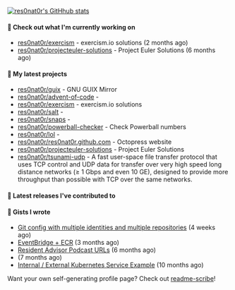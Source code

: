 [![res0nat0r's GitHhub stats](https://github-readme-stats.vercel.app/api?username=res0nat0r&count_private=true&show_icons=true)](https://github.com/anuraghazra/github-readme-stats)

#### 👷 Check out what I'm currently working on

- [res0nat0r/exercism](https://github.com/res0nat0r/exercism) - exercism.io solutions (2 months ago)
- [res0nat0r/projecteuler-solutions](https://github.com/res0nat0r/projecteuler-solutions) - Project Euler Solutions (6 months ago)

#### 🌱 My latest projects

- [res0nat0r/guix](https://github.com/res0nat0r/guix) - GNU GUIX Mirror
- [res0nat0r/advent-of-code](https://github.com/res0nat0r/advent-of-code) - 
- [res0nat0r/exercism](https://github.com/res0nat0r/exercism) - exercism.io solutions
- [res0nat0r/salt](https://github.com/res0nat0r/salt) - 
- [res0nat0r/snaps](https://github.com/res0nat0r/snaps) - 
- [res0nat0r/powerball-checker](https://github.com/res0nat0r/powerball-checker) - Check Powerball numbers
- [res0nat0r/lol](https://github.com/res0nat0r/lol) - 
- [res0nat0r/res0nat0r.github.com](https://github.com/res0nat0r/res0nat0r.github.com) - Octopress website
- [res0nat0r/projecteuler-solutions](https://github.com/res0nat0r/projecteuler-solutions) - Project Euler Solutions
- [res0nat0r/tsunami-udp](https://github.com/res0nat0r/tsunami-udp) -  A fast user-space file transfer protocol that uses TCP control and UDP data for transfer over very high speed long distance networks (≥ 1 Gbps and even 10 GE), designed to provide more throughput than possible with TCP over the same networks.

#### 🔭 Latest releases I've contributed to


#### 📓 Gists I wrote

- [Git config with multiple identities and multiple repositories](https://gist.github.com/576d223206ef057cde52ef180f73cedd) (4 weeks ago)
- [EventBridge &#43; ECR](https://gist.github.com/2199102ab9a297d84bc1976d505c689b) (3 months ago)
- [Resident Advisor Podcast URLs](https://gist.github.com/0fea0f18791d86d997505eac6f634267) (6 months ago)
- [](https://gist.github.com/4e0213769c92dda9b5b3a61e45fb6edb) (7 months ago)
- [Internal / External Kubernetes Service Example](https://gist.github.com/fb675bb79fe8f769f7c3762254dac270) (10 months ago)

Want your own self-generating profile page? Check out [readme-scribe](https://github.com/muesli/readme-scribe)!
